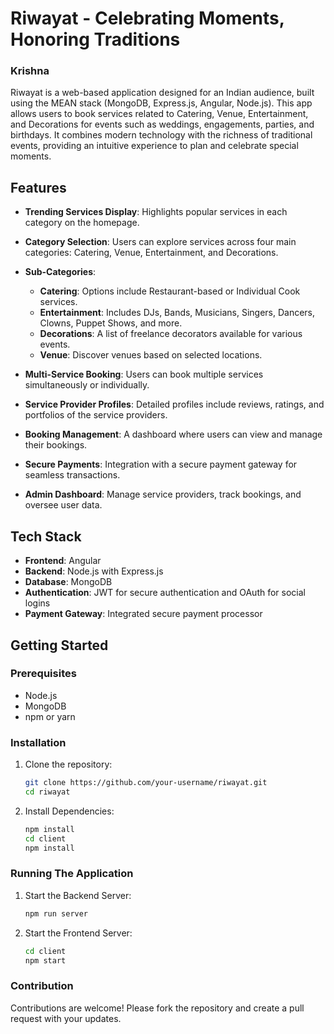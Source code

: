# Riwayat - Celebrating Moments, Honoring Traditions
### Krishna
Riwayat is a web-based application designed for an Indian audience, built using the MEAN stack (MongoDB, Express.js, Angular, Node.js). This app allows users to book services related to Catering, Venue, Entertainment, and Decorations for events such as weddings, engagements, parties, and birthdays. It combines modern technology with the richness of traditional events, providing an intuitive experience to plan and celebrate special moments.

## Features

- **Trending Services Display**: Highlights popular services in each category on the homepage.

- **Category Selection**: Users can explore services across four main categories: Catering, Venue, Entertainment, and Decorations.

- **Sub-Categories**:
  - **Catering**: Options include Restaurant-based or Individual Cook services.
  - **Entertainment**: Includes DJs, Bands, Musicians, Singers, Dancers, Clowns, Puppet Shows, and more.
  - **Decorations**: A list of freelance decorators available for various events.
  - **Venue**: Discover venues based on selected locations.

- **Multi-Service Booking**: Users can book multiple services simultaneously or individually.

- **Service Provider Profiles**: Detailed profiles include reviews, ratings, and portfolios of the service providers.

- **Booking Management**: A dashboard where users can view and manage their bookings.

- **Secure Payments**: Integration with a secure payment gateway for seamless transactions.

- **Admin Dashboard**: Manage service providers, track bookings, and oversee user data.

## Tech Stack

- **Frontend**: Angular
- **Backend**: Node.js with Express.js
- **Database**: MongoDB
- **Authentication**: JWT for secure authentication and OAuth for social logins
- **Payment Gateway**: Integrated secure payment processor

## Getting Started

### Prerequisites

- Node.js
- MongoDB
- npm or yarn

### Installation

1. Clone the repository:
   ```bash
   git clone https://github.com/your-username/riwayat.git
   cd riwayat
   ```
2. Install Dependencies:
   ```bash
   npm install
   cd client
   npm install
   ```

### Running The Application

1. Start the Backend Server:
   ```bash
   npm run server
   ```
2. Start the Frontend Server:
   ```bash
   cd client
   npm start
   ```

### Contribution

Contributions are welcome! Please fork the repository and create a pull request with your updates.
